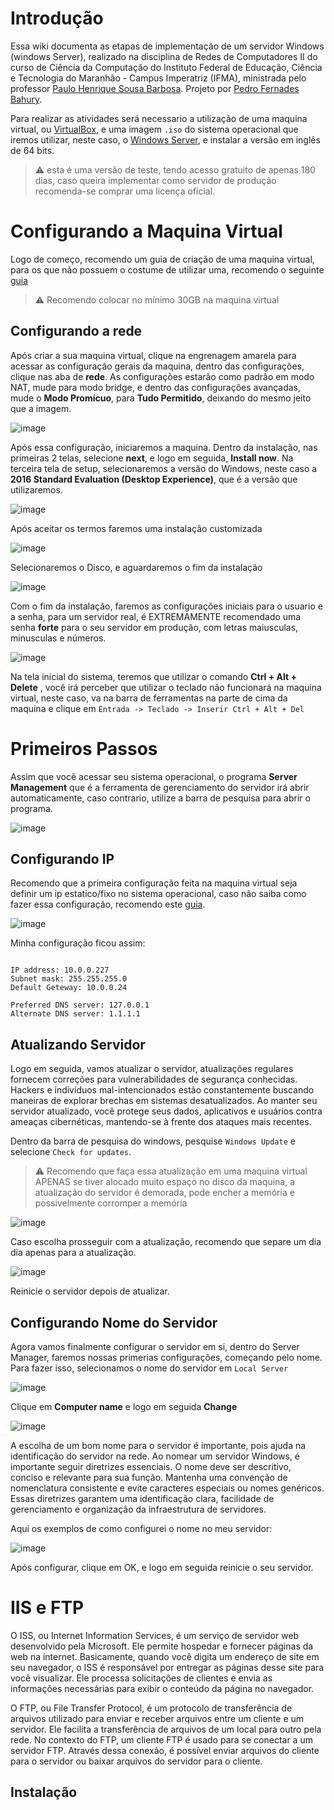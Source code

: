 # Introdução

Essa wiki documenta as etapas de implementação de um servidor Windows (windows Server), realizado na disciplina de Redes de Computadores II do curso de Ciência da Computação do Instituto Federal de Educação, Ciência e Tecnologia do Maranhão - Campus Imperatriz (IFMA), ministrada pelo professor [Paulo Henrique Sousa Barbosa](https://github.com/agenteph). Projeto por [Pedro Fernades Bahury](https://github.com/pfbahury).

Para realizar as atividades será necessario a utilização de uma maquina virtual, ou [VirtualBox](https://www.virtualbox.org), e uma imagem `.iso` do sistema operacional que iremos utilizar, neste caso, o [Windows Server](https://www.microsoft.com/pt-br/evalcenter/download-windows-server-2016), e instalar a versão em inglês de 64 bits.

> ⚠️ esta é uma versão de teste, tendo acesso gratuito de apenas 180 dias, caso queira implementar como servidor de produção recomenda-se comprar uma licença oficial.

# Configurando a Maquina Virtual

Logo de começo, recomendo um guia de criação de uma maquina virtual, para os que não possuem o costume de utilizar uma, recomendo o seguinte [guia](https://tecnoblog.net/responde/como-criar-uma-maquina-virtual-virtualbox/)

> ⚠️ Recomendo colocar no mínimo 30GB na maquina virtual

## Configurando a rede

Após criar a sua maquina virtual, clique na engrenagem amarela para acessar as configuração gerais da maquina, dentro das configurações, clique nas aba de **rede**. As configurações estarão como padrão em modo NAT, mude para modo bridge, e dentro das configurações avançadas, mude o **Modo Promícuo**, para **Tudo Permitido**, deixando do mesmo jeito que a imagem.

![image](https://github.com/pfbahury/WindowsServer/assets/90939515/8c760376-c4c1-4bfc-a119-cd6cdfed3465)

Após essa configuração, iniciaremos a maquina. Dentro da instalação, nas primeiras 2 telas, selecione **next**, e logo em seguida, **Install now**. Na terceira tela de setup, selecionaremos a versão do Windows, neste caso a **2016 Standard Evaluation (Desktop Experience)**, que é a versão que utilizaremos.

![image](https://github.com/pfbahury/WindowsServer/assets/90939515/f6bc7d17-5ade-4e3d-ae3c-38eeddfa8db5)

Após aceitar os termos faremos uma instalação customizada

![image](https://github.com/pfbahury/WindowsServer/assets/90939515/6327db8a-395c-40c8-8f29-e578142ec0df)

Selecionaremos o Disco, e aguardaremos o fim da instalação

![image](https://github.com/pfbahury/WindowsServer/assets/90939515/a05840d0-34fd-42ba-82f2-21d8edce6bfe)

Com o fim da instalação, faremos as configurações iniciais para o usuario e a senha, para um servidor real, é EXTREMAMENTE recomendado uma senha **forte** para o seu servidor em produção, com letras maiusculas, minusculas e números.

![image](https://github.com/pfbahury/WindowsServer/assets/90939515/497f60b7-dc3d-4360-8d84-ecc19bb2185e)

Na tela inicial do sistema, teremos que utilizar o comando **Ctrl + Alt + Delete** , você irá perceber que utilizar o teclado não funcionará na maquina virtual, neste caso, va na barra de ferramentas na parte de cima da maquina e clique em `Entrada -> Teclado -> Inserir Ctrl + Alt + Del` 

# Primeiros Passos

Assim que você acessar seu sistema operacional, o programa **Server Management** que é a ferramenta de gerenciamento do servidor irá abrir automaticamente, caso contrario, utilize a barra de pesquisa para abrir o programa.

![image](https://github.com/pfbahury/WindowsServer/assets/90939515/1573f6e1-d0f6-4e02-a11b-f56830cf5879)

## Configurando IP

Recomendo que a primeira configuração feita na maquina virtual seja definir um ip estatico/fixo no sistema operacional, caso não saiba como fazer essa configuração, recomendo este [guia](https://ajuda.programaconsumer.com.br/como-configurar-um-ip-fixo-no-computador-servidor/).

![image](https://github.com/pfbahury/WindowsServer/assets/90939515/54672279-d61b-4256-a6b1-5325575a5dc3)

Minha configuração ficou assim:

```

IP address: 10.0.0.227
Subnet mask: 255.255.255.0
Default Geteway: 10.0.0.24

Preferred DNS server: 127.0.0.1
Alternate DNS server: 1.1.1.1

```

## Atualizando Servidor

Logo em seguida, vamos atualizar o servidor, atualizações regulares fornecem correções para vulnerabilidades de segurança conhecidas. Hackers e indivíduos mal-intencionados estão constantemente buscando maneiras de explorar brechas em sistemas desatualizados. Ao manter seu servidor atualizado, você protege seus dados, aplicativos e usuários contra ameaças cibernéticas, mantendo-se à frente dos ataques mais recentes.

Dentro da barra de pesquisa do windows, pesquise `Windows Update` e selecione `Check for updates`.

> ⚠️ Recomendo que faça essa atualização em uma maquina virtual APENAS se tiver alocado muito espaço no disco da maquina, a atualização do servidor é demorada, pode encher a memória e possivelmente corromper a memória


![image](https://github.com/pfbahury/WindowsServer/assets/90939515/e7174113-abec-48c5-ac16-63cc37d67d69)

Caso escolha prosseguir com a atualização, recomendo que separe um dia dia apenas para a atualização.

![image](https://github.com/pfbahury/WindowsServer/assets/90939515/f8886e35-d550-4a82-afbb-0fbcd3ea20ca)

Reinicie o servidor depois de atualizar.

## Configurando Nome do Servidor

Agora vamos finalmente configurar o servidor em si, dentro do Server Manager, faremos nossas primerias configurações, começando pelo nome. Para fazer isso, selecionamos o nome do servidor em `Local Server`

![image](https://github.com/pfbahury/WindowsServer/assets/90939515/32b9093a-1619-40ec-ba55-bd40c1fa968a)

Clique em **Computer name** e logo em seguida **Change**

![image](https://github.com/pfbahury/WindowsServer/assets/90939515/33d041d2-cb43-427a-9095-639f26b8d22a)

A escolha de um bom nome para o servidor é importante, pois ajuda na identificação do servidor na rede. Ao nomear um servidor Windows, é importante seguir diretrizes essenciais. O nome deve ser descritivo, conciso e relevante para sua função. Mantenha uma convenção de nomenclatura consistente e evite caracteres especiais ou nomes genéricos. Essas diretrizes garantem uma identificação clara, facilidade de gerenciamento e organização da infraestrutura de servidores.

Aqui os exemplos de como configurei o nome no meu servidor:

![image](https://github.com/pfbahury/WindowsServer/assets/90939515/6c8cd9e9-1a43-4f0e-8396-7e684b988767)

Após configurar, clique em OK, e logo em seguida reinicie o seu servidor.

# IIS e FTP

O ISS, ou Internet Information Services, é um serviço de servidor web desenvolvido pela Microsoft. Ele permite hospedar e fornecer páginas da web na internet. Basicamente, quando você digita um endereço de site em seu navegador, o ISS é responsável por entregar as páginas desse site para você visualizar. Ele processa solicitações de clientes e envia as informações necessárias para exibir o conteúdo da página no navegador.

O FTP, ou File Transfer Protocol, é um protocolo de transferência de arquivos utilizado para enviar e receber arquivos entre um cliente e um servidor. Ele facilita a transferência de arquivos de um local para outro pela rede. No contexto do FTP, um cliente FTP é usado para se conectar a um servidor FTP. Através dessa conexão, é possível enviar arquivos do cliente para o servidor ou baixar arquivos do servidor para o cliente.

## Instalação
